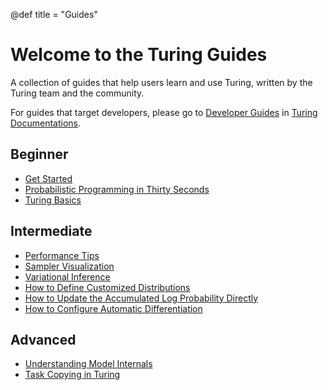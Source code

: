 @def title = "Guides"

# Welcome to the Turing Guides

A collection of guides that help users learn and use Turing, written by the Turing team and the community.

For guides that target developers, please go to [Developer Guides](/docs/developer-guides/how-to-contribute/) in [Turing Documentations](/docs/).

## Beginner

- [Get Started](/guides/get-started/)
- [Probabilistic Programming in Thirty Seconds](/guides/probabilistic-programming-in-thirty-seconds/)
- [Turing Basics](/guides/turing-basics/)

## Intermediate

- [Performance Tips](/guides/performance-tips/)
- [Sampler Visualization](/guides/sampler-visualization/)
- [Variational Inference](/guides/variational-inference/)
- [How to Define Customized Distributions](/guides/customized-distributions/)
- [How to Update the Accumulated Log Probability Directly](/guides/accumulated-log-probability/)
- [How to Configure Automatic Differentiation](/guides/automatic-differentiation/)

## Advanced

- [Understanding Model Internals](/guides/model-internals/)
- [Task Copying in Turing](/guides/task-copying/)
